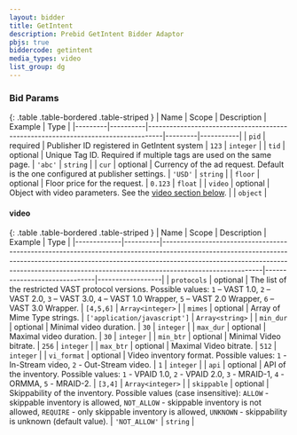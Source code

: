 ```yaml
---
layout: bidder
title: GetIntent
description: Prebid GetIntent Bidder Adaptor
pbjs: true
biddercode: getintent
media_types: video
list_group: dg
---
```



### Bid Params

{: .table .table-bordered .table-striped }
| Name    | Scope    | Description                                                                      | Example | Type      |
|---------|----------|----------------------------------------------------------------------------------|---------|-----------|
| `pid`   | required | Publisher ID registered in GetIntent system                                      | `123`   | `integer` |
| `tid`   | optional | Unique Tag ID. Required if multiple tags are used on the same page.              | `'abc'` | `string`  |
| `cur`   | optional | Currency of the ad request. Default is the one configured at publisher settings. | `'USD'` | `string`  |
| `floor` | optional | Floor price for the request.                                                     | `0.123` | `float`   |
| `video` | optional | Object with video parameters. See the [video section below](#getintent-video).   |         | `object`  |

<a name="getintent-video"></a>

#### video

{: .table .table-bordered .table-striped }
| Name        | Scope    | Description                                                                                                                                                                                                                                                          | Example                      | Type             |
|-------------|----------|----------------------------------------------------------------------------------------------------------------------------------------------------------------------------------------------------------------------------------------------------------------------|------------------------------|------------------|
| `protocols` | optional | The list of the restricted VAST protocol versions. Possible values: `1` – VAST 1.0, `2` – VAST 2.0, `3` – VAST 3.0, `4` – VAST 1.0 Wrapper, `5` – VAST 2.0 Wrapper, `6` – VAST 3.0 Wrapper.                                                                          | `[4,5,6]`                    | `Array<integer>` |
| `mimes`     | optional | Array of Mime Type strings.                                                                                                                                                                                                                                          | `['application/javascript']` | `Array<string>`  |
| `min_dur`   | optional | Minimal video duration.                                                                                                                                                                                                                                              | `30`                         | `integer`        |
| `max_dur`   | optional | Maximal video duration.                                                                                                                                                                                                                                              | `30`                         | `integer`        |
| `min_btr`   | optional | Minimal Video bitrate.                                                                                                                                                                                                                                               | `256`                        | `integer`        |
| `max_btr`   | optional | Maximal Video bitrate.                                                                                                                                                                                                                                               | `512`                        | `integer`        |
| `vi_format` | optional | Video inventory format. Possible values: `1` - In-Stream video, `2` - Out-Stream video.                                                                                                                                                                              | `1`                          | `integer`        |
| `api`       | optional | API of the inventory. Possible values: `1` - VPAID 1.0, `2` - VPAID 2.0, `3` - MRAID-1, `4` - ORMMA, `5` - MRAID-2.                                                                                                                                                  | `[3,4]`                      | `Array<integer>` |
| `skippable` | optional | Skippability of the inventory. Possible values (case insensitive): `ALLOW` - skippable inventory is allowed, `NOT_ALLOW` - skippable inventory is not allowed, `REQUIRE` - only skippable inventory is allowed, `UNKNOWN` - skippability is unknown (default value). | `'NOT_ALLOW'`                | `string`         |
